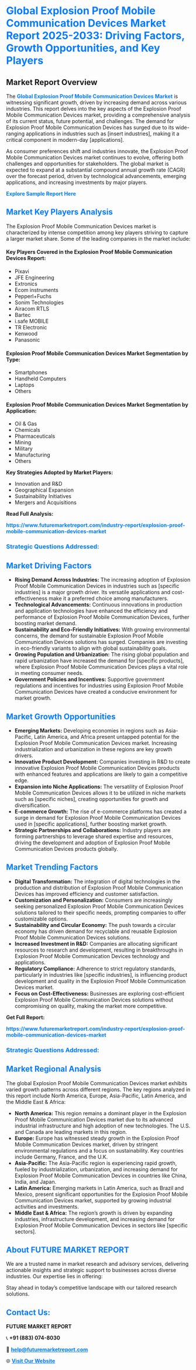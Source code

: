 <h1 style="color: #007BFF;">Global Explosion Proof Mobile Communication Devices Market Report 2025-2033: Driving Factors, Growth Opportunities, and Key Players</h1>

<section id="overview">
<h2>Market Report Overview</h2>
<p>The <a href="https://www.futuremarketreport.com/industry-report/explosion-proof-mobile-communication-devices-market" style="color: #007BFF; text-decoration: none;"><strong>Global Explosion Proof Mobile Communication Devices Market</strong></a> is witnessing significant growth, driven by increasing demand across various industries. This report delves into the key aspects of the Explosion Proof Mobile Communication Devices market, providing a comprehensive analysis of its current status, future potential, and challenges. The demand for Explosion Proof Mobile Communication Devices has surged due to its wide-ranging applications in industries such as [insert industries], making it a critical component in modern-day [applications].</p>
<p>As consumer preferences shift and industries innovate, the Explosion Proof Mobile Communication Devices market continues to evolve, offering both challenges and opportunities for stakeholders. The global market is expected to expand at a substantial compound annual growth rate (CAGR) over the forecast period, driven by technological advancements, emerging applications, and increasing investments by major players.</p>
</section>

<section id="overview">
<p><a href="https://www.futuremarketreport.com/request-sample/reportId=61541" style="color: #007BFF; text-decoration: none;"><strong>Explore Sample Report Here</strong></a></p>
</section>

<section id="key-players">
<h2 style="color: #007BFF;">Market Key Players Analysis</h2>
<p>The Explosion Proof Mobile Communication Devices market is characterized by intense competition among key players striving to capture a larger market share. Some of the leading companies in the market include:</p>
<h4>Key Players Covered in the Explosion Proof Mobile Communication Devices Report:</h4>
<ul><li>Pixavi</li><li>JFE Engineering</li><li>Extronics</li><li>Ecom instruments</li><li>Pepperl+Fuchs</li><li>Sonim Technologies</li><li>Airacom RTLS</li><li>Bartec</li><li>i.safe MOBILE</li><li>TR Electronic</li><li>Kenwood</li><li>Panasonic</li></ul>
<h4>Explosion Proof Mobile Communication Devices Market Segmentation by Type:</h4>
<ul><li>Smartphones</li><li>Handheld Computers</li><li>Laptops</li><li>Others</li></ul>

<h4>Explosion Proof Mobile Communication Devices Market Segmentation by Application:</h4>
<ul><li>Oil &amp; Gas</li><li>Chemicals</li><li>Pharmaceuticals</li><li>Mining</li><li>Military</li><li>Manufacturing</li><li>Others</li></ul>
<p><strong>Key Strategies Adopted by Market Players:</strong></p>
<ul>
<li>Innovation and R&D</li>
<li>Geographical Expansion</li>
<li>Sustainability Initiatives</li>
<li>Mergers and Acquisitions</li>
</ul>
</section>

<section>
<p><strong>Read Full Analysis: </strong></p><a href="https://www.futuremarketreport.com/industry-report/explosion-proof-mobile-communication-devices-market" style="color: #007BFF; text-decoration: none;"><strong>https://www.futuremarketreport.com/industry-report/explosion-proof-mobile-communication-devices-market</strong></a>
<h3 style="color: #007BFF;">Strategic Questions Addressed:</h3>
</section>

<section id="driving-factors">
<h2 style="color: #007BFF;">Market Driving Factors</h2>
<ul>
<li><strong>Rising Demand Across Industries:</strong> The increasing adoption of Explosion Proof Mobile Communication Devices in industries such as [specific industries] is a major growth driver. Its versatile applications and cost-effectiveness make it a preferred choice among manufacturers.</li>
<li><strong>Technological Advancements:</strong> Continuous innovations in production and application technologies have enhanced the efficiency and performance of Explosion Proof Mobile Communication Devices, further boosting market demand.</li>
<li><strong>Sustainability and Eco-Friendly Initiatives:</strong> With growing environmental concerns, the demand for sustainable Explosion Proof Mobile Communication Devices solutions has surged. Companies are investing in eco-friendly variants to align with global sustainability goals.</li>
<li><strong>Growing Population and Urbanization:</strong> The rising global population and rapid urbanization have increased the demand for [specific products], where Explosion Proof Mobile Communication Devices plays a vital role in meeting consumer needs.</li>
<li><strong>Government Policies and Incentives:</strong> Supportive government regulations and incentives for industries using Explosion Proof Mobile Communication Devices have created a conducive environment for market growth.</li>
</ul>
</section>

<section id="growth-opportunities">
<h2 style="color: #007BFF;">Market Growth Opportunities</h2>
<ul>
<li><strong>Emerging Markets:</strong> Developing economies in regions such as Asia-Pacific, Latin America, and Africa present untapped potential for the Explosion Proof Mobile Communication Devices market. Increasing industrialization and urbanization in these regions are key growth drivers.</li>
<li><strong>Innovative Product Development:</strong> Companies investing in R&D to create innovative Explosion Proof Mobile Communication Devices products with enhanced features and applications are likely to gain a competitive edge.</li>
<li><strong>Expansion into Niche Applications:</strong> The versatility of Explosion Proof Mobile Communication Devices allows it to be utilized in niche markets such as [specific niches], creating opportunities for growth and diversification.</li>
<li><strong>E-commerce Growth:</strong> The rise of e-commerce platforms has created a surge in demand for Explosion Proof Mobile Communication Devices used in [specific applications], further boosting market growth.</li>
<li><strong>Strategic Partnerships and Collaborations:</strong> Industry players are forming partnerships to leverage shared expertise and resources, driving the development and adoption of Explosion Proof Mobile Communication Devices products globally.</li>
</ul>
</section>

<section id="trending-factors">
<h2 style="color: #007BFF;">Market Trending Factors</h2>
<ul>
<li><strong>Digital Transformation:</strong> The integration of digital technologies in the production and distribution of Explosion Proof Mobile Communication Devices has improved efficiency and customer satisfaction.</li>
<li><strong>Customization and Personalization:</strong> Consumers are increasingly seeking personalized Explosion Proof Mobile Communication Devices solutions tailored to their specific needs, prompting companies to offer customizable options.</li>
<li><strong>Sustainability and Circular Economy:</strong> The push towards a circular economy has driven demand for recyclable and reusable Explosion Proof Mobile Communication Devices solutions.</li>
<li><strong>Increased Investment in R&D:</strong> Companies are allocating significant resources to research and development, resulting in breakthroughs in Explosion Proof Mobile Communication Devices technology and applications.</li>
<li><strong>Regulatory Compliance:</strong> Adherence to strict regulatory standards, particularly in industries like [specific industries], is influencing product development and quality in the Explosion Proof Mobile Communication Devices market.</li>
<li><strong>Focus on Cost-Effectiveness:</strong> Businesses are exploring cost-efficient Explosion Proof Mobile Communication Devices solutions without compromising on quality, making the market more competitive.</li>
</ul>
</section>

<section>
<p><strong>Get Full Report: </strong></p><a href="https://www.futuremarketreport.com/industry-report/explosion-proof-mobile-communication-devices-market" style="color: #007BFF; text-decoration: none;"><strong>https://www.futuremarketreport.com/industry-report/explosion-proof-mobile-communication-devices-market</strong></a>
<h3 style="color: #007BFF;">Strategic Questions Addressed:</h3>
</section>


<section id="regional-analysis">
<h2 style="color: #007BFF;">Market Regional Analysis</h2>
<p>The global Explosion Proof Mobile Communication Devices market exhibits varied growth patterns across different regions. The key regions analyzed in this report include North America, Europe, Asia-Pacific, Latin America, and the Middle East & Africa:</p>
<ul>
<li><strong>North America:</strong> This region remains a dominant player in the Explosion Proof Mobile Communication Devices market due to its advanced industrial infrastructure and high adoption of new technologies. The U.S. and Canada are leading markets in this region.</li>
<li><strong>Europe:</strong> Europe has witnessed steady growth in the Explosion Proof Mobile Communication Devices market, driven by stringent environmental regulations and a focus on sustainability. Key countries include Germany, France, and the U.K.</li>
<li><strong>Asia-Pacific:</strong> The Asia-Pacific region is experiencing rapid growth, fueled by industrialization, urbanization, and increasing demand for Explosion Proof Mobile Communication Devices in countries like China, India, and Japan.</li>
<li><strong>Latin America:</strong> Emerging markets in Latin America, such as Brazil and Mexico, present significant opportunities for the Explosion Proof Mobile Communication Devices market, supported by growing industrial activities and investments.</li>
<li><strong>Middle East & Africa:</strong> The region’s growth is driven by expanding industries, infrastructure development, and increasing demand for Explosion Proof Mobile Communication Devices in sectors like [specific sectors].</li>
</ul>
</section>

<footer>
<h2 style="color: #007BFF;">About FUTURE MARKET REPORT</h2>
<p>We are a trusted name in market research and advisory services, delivering actionable insights and strategic support to businesses across diverse industries. Our expertise lies in offering:</p>

<p>Stay ahead in today’s competitive landscape with our tailored research solutions.</p>

<h2 style="color: #007BFF;">Contact Us:</h2>
<p><strong>FUTURE MARKET REPORT</strong></p>
<p>📞 <strong>+91 (883) 074-8030</strong></p>
<p>📧 <strong><a href="mailto:help@futuremarketreport.com" style="color: #007BFF;">help@futuremarketreport.com</a></strong></p>
<p>🌐 <strong><a href="https://www.futuremarketreport.com/" style="color: #007BFF;">Visit Our Website</a></strong></p>
</footer>